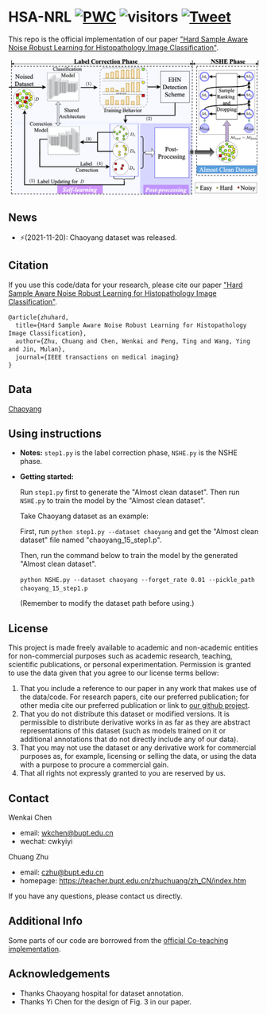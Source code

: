 # HSA-NRL [![PWC](https://img.shields.io/endpoint.svg?url=https://paperswithcode.com/badge/hard-sample-aware-noise-robust-learning-for/image-classification-on-chaoyang)](https://paperswithcode.com/sota/image-classification-on-chaoyang?p=hard-sample-aware-noise-robust-learning-for) ![visitors](https://visitor-badge.glitch.me/badge?page_id=bupt-ai-cz.HSA-NRL) [![Tweet](https://img.shields.io/twitter/url/http/shields.io.svg?style=social)](https://twitter.com/intent/tweet?text=Codes%20and%20Data%20for%20Our%20Paper:%20"Hard:%20Sample%20Aware%20Noise%20Robust-Learning%20for%20Histopathology%20Image%20Classification"%20&url=https://github.com/bupt-ai-cz/HSA-NRL)  
This repo is the official implementation of our paper ["Hard Sample Aware Noise Robust Learning for Histopathology Image Classification"](https://ieeexplore.ieee.org/document/9600806).

![TMI-2021](img/TMI-2021.png)

## News
- ⚡(2021-11-20): Chaoyang dataset was released. 

## Citation
If you use this code/data for your research, please cite our paper ["Hard Sample Aware Noise Robust Learning for Histopathology Image Classification"](https://ieeexplore.ieee.org/document/9600806).

```
@article{zhuhard,
  title={Hard Sample Aware Noise Robust Learning for Histopathology Image Classification},
  author={Zhu, Chuang and Chen, Wenkai and Peng, Ting and Wang, Ying and Jin, Mulan},
  journal={IEEE transactions on medical imaging}
}
```


## Data
[Chaoyang](https://bupt-ai-cz.github.io/HSA-NRL/)


## Using instructions
- **Notes:** `step1.py` is the label correction phase, `NSHE.py` is the NSHE phase. 

- **Getting started:**

    Run `step1.py` first to generate the "Almost clean dataset". Then run `NSHE.py` to train the model by the "Almost clean dataset".

    Take Chaoyang dataset as an example:

    First, run `python step1.py --dataset chaoyang` and get the "Almost clean dataset" file named "chaoyang_15_step1.p".

    Then, run the command below to train the model by the generated "Almost clean dataset".

    `python NSHE.py --dataset chaoyang --forget_rate 0.01 --pickle_path chaoyang_15_step1.p` 

    (Remember to modify the dataset path before using.)

## License

This project is made freely available to academic and non-academic entities for non-commercial purposes such as academic research, teaching, scientific publications, or personal experimentation. Permission is granted to use the data given that you agree to our license terms bellow:

1. That you include a reference to our paper in any work that makes use of the data/code. For research papers, cite our preferred publication; for other media cite our preferred publication or link to [our github project](https://github.com/bupt-ai-cz/HSA-NRL).
2. That you do not distribute this dataset or modified versions. It is permissible to distribute derivative works in as far as they are abstract representations of this dataset (such as models trained on it or additional annotations that do not directly include any of our data).
3. That you may not use the dataset or any derivative work for commercial purposes as, for example, licensing or selling the data, or using the data with a purpose to procure a commercial gain.
4. That all rights not expressly granted to you are reserved by us.




## Contact

Wenkai Chen
- email: wkchen@bupt.edu.cn
- wechat: cwkyiyi

Chuang Zhu
- email: czhu@bupt.edu.cn
- homepage: https://teacher.bupt.edu.cn/zhuchuang/zh_CN/index.htm

If you have any questions, please contact us directly.

## Additional Info

Some parts of our code are borrowed from the [official Co-teaching implementation](https://github.com/bhanML/Co-teaching).


## Acknowledgements

- Thanks Chaoyang hospital for dataset annotation.
- Thanks Yi Chen for the design of Fig. 3 in our paper.


